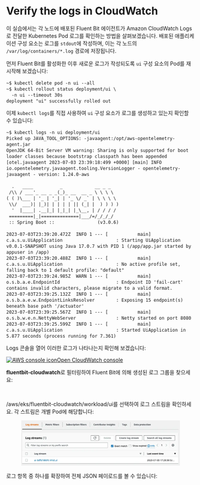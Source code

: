 # Verify the logs in CloudWatch

이 실습에서는 각 노드에 배포된 Fluent Bit 에이전트가 Amazon CloudWatch Logs로 전달한 Kubernetes Pod 로그를 확인하는 방법을 살펴보겠습니다. 배포된 애플리케이션 구성 요소는 로그를 `stdout`에 작성하며, 이는 각 노드의 `/var/log/containers/*.log` 경로에 저장됩니다.

먼저 Fluent Bit를 활성화한 이후 새로운 로그가 작성되도록 `ui` 구성 요소의 Pod를 재시작해 보겠습니다:

```
~$ kubectl delete pod -n ui --all
~$ kubectl rollout status deployment/ui \
  -n ui --timeout 30s
deployment "ui" successfully rolled out
```

이제 `kubectl logs`를 직접 사용하여 `ui` 구성 요소가 로그를 생성하고 있는지 확인할 수 있습니다:

```
~$ kubectl logs -n ui deployment/ui
Picked up JAVA_TOOL_OPTIONS: -javaagent:/opt/aws-opentelemetry-agent.jar
OpenJDK 64-Bit Server VM warning: Sharing is only supported for boot loader classes because bootstrap classpath has been appended
[otel.javaagent 2023-07-03 23:39:18:499 +0000] [main] INFO io.opentelemetry.javaagent.tooling.VersionLogger - opentelemetry-javaagent - version: 1.24.0-aws
 
  .   ____          _            __ _ _
 /\\ / ___'_ __ _ _(_)_ __  __ _ \ \ \ \
( ( )\___ | '_ | '_| | '_ \/ _` | \ \ \ \
 \\/  ___)| |_)| | | | | || (_| |  ) ) ) )
  '  |____| .__|_| |_|_| |_\__, | / / / /
 =========|_|==============|___/=/_/_/_/
 :: Spring Boot ::                (v3.0.6)
 
2023-07-03T23:39:20.472Z  INFO 1 --- [           main] c.a.s.u.UiApplication                    : Starting UiApplication v0.0.1-SNAPSHOT using Java 17.0.7 with PID 1 (/app/app.jar started by appuser in /app)
2023-07-03T23:39:20.488Z  INFO 1 --- [           main] c.a.s.u.UiApplication                    : No active profile set, falling back to 1 default profile: "default"
2023-07-03T23:39:24.985Z  WARN 1 --- [           main] o.s.b.a.e.EndpointId                     : Endpoint ID 'fail-cart' contains invalid characters, please migrate to a valid format.
2023-07-03T23:39:25.132Z  INFO 1 --- [           main] o.s.b.a.e.w.EndpointLinksResolver        : Exposing 15 endpoint(s) beneath base path '/actuator'
2023-07-03T23:39:25.567Z  INFO 1 --- [           main] o.s.b.w.e.n.NettyWebServer               : Netty started on port 8080
2023-07-03T23:39:25.599Z  INFO 1 --- [           main] c.a.s.u.UiApplication                    : Started UiApplication in 5.877 seconds (process running for 7.361)
```

Logs 콘솔을 열어 이러한 로그가 나타나는지 확인해 보겠습니다:

[![AWS console icon](https://eksworkshop.com/img/services/cloudwatch.png)Open CloudWatch console](https://console.aws.amazon.com/cloudwatch/home?#logsV2:log-groups)

**fluentbit-cloudwatch**로 필터링하여 Fluent Bit에 의해 생성된 로그 그룹을 찾으세요:

<figure><img src="https://eksworkshop.com/assets/images/log-group-2708a0153672d1c6052c1f6218d45f3e.webp" alt=""><figcaption></figcaption></figure>

/aws/eks/fluentbit-cloudwatch/workload/ui를 선택하여 로그 스트림을 확인하세요. 각 스트림은 개별 Pod에 해당합니다:

<figure><img src="../../../.gitbook/assets/download (3).webp" alt=""><figcaption></figcaption></figure>

로그 항목 중 하나를 확장하여 전체 JSON 페이로드를 볼 수 있습니다:

<figure><img src="https://eksworkshop.com/assets/images/logs-9239cc0b17a5632de58c5af72ce604ad.webp" alt=""><figcaption></figcaption></figure>

